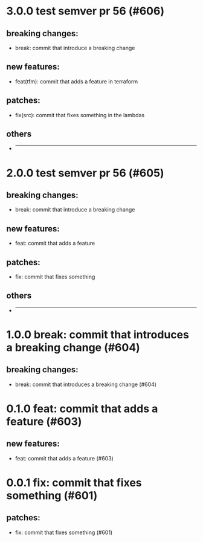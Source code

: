 # 3.0.0 test semver pr 56 (#606)

## breaking changes:
* break: commit that introduce a breaking change
## new features:
* feat(tfm): commit that adds a feature in terraform
## patches:
* fix(src): commit that fixes something in the lambdas
## others
* ---------

# 2.0.0 test semver pr 56 (#605)

## breaking changes:
* break: commit that introduce a breaking change
## new features:
* feat: commit that adds a feature
## patches:
* fix: commit that fixes something
## others
* ---------

# 1.0.0 break: commit that introduces a breaking change (#604)

## breaking changes:
* break: commit that introduces a breaking change (#604)

# 0.1.0 feat: commit that adds a feature (#603)

## new features:
* feat: commit that adds a feature (#603)

# 0.0.1 fix: commit that fixes something (#601)

## patches:
* fix: commit that fixes something (#601)

